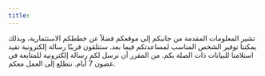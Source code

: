 ```yaml
---
title:
---
```



تشير المعلومات المقدمة من جانبكم إلى موقعكم فضلاً عن خططكم الاستثمارية، وبذلك يمكننا توفير الشخص المناسب لمساعدتكم فيما بعد.
ستتلقون قريبًا رسالة إلكترونية تفيد استلامنا للبيانات ذات الصلة بكم. من المقرر أن نرسل لكم رسالة إلكترونية للمتابعة في غضون 7 أيام.
نتطلع إلى العمل معكم.
